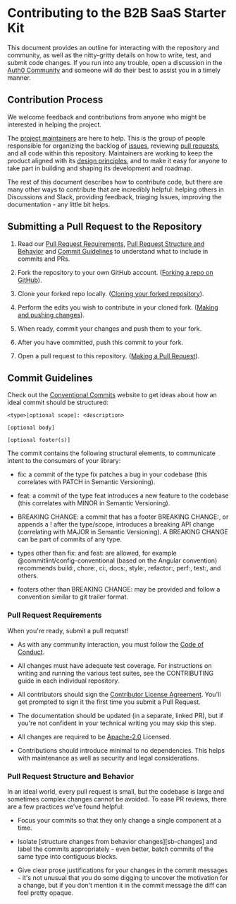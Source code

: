 # Contributing to the B2B SaaS Starter Kit

This document provides an outline for interacting with the repository and community, as well as the nitty-gritty details on how to write, test, and submit code changes. If you run into any trouble, open a discussion in the [Auth0 Community](https://community.auth0.com/t/saastart-b2b-saas-reference-app/136595) and someone will do their best to assist you in a timely manner.

## Contribution Process

We welcome feedback and contributions from anyone who might be interested in helping the project.

The [project maintainers](#TODO) are here to help. This is the group of people responsible for organizing the backlog of [issues](/issues), reviewing [pull requests](/pulls), and all code within this repository. Maintainers are working to keep the product aligned with its [design principles](#TODO), and to make it easy for anyone to take part in building and shaping its development and roadmap.

The rest of this document describes how to contribute code, but there are many other ways to contribute that are incredibly helpful: helping others in Discussions and Slack, providing feedback, triaging Issues, improving the documentation - any little bit helps.

## Submitting a Pull Request to the Repository

1. Read our [Pull Request Requirements](#pull-request-requirements), [Pull Request Structure and Behavior](#pull-request-structure-and-behaviour) and [Commit Guidelines](#commit-guidelines) to understand what to include in commits and PRs.

2. Fork the repository to your own GitHub account. ([Forking a repo on GitHub](https://docs.github.com/en/get-started/quickstart/fork-a-repo#forking-a-repository)).

3. Clone your forked repo locally. ([Cloning your forked repository](https://docs.github.com/en/get-started/quickstart/contributing-to-projects#cloning-a-fork)).

4. Perform the edits you wish to contribute in your cloned fork. ([Making and pushing changes](https://docs.github.com/en/get-started/quickstart/contributing-to-projects#making-and-pushing-changes)).

5. When ready, commit your changes and push them to your fork.

6. After you have committed, push this commit to your fork.

7. Open a pull request to this repository. ([Making a Pull Request](https://docs.github.com/en/get-started/quickstart/contributing-to-projects#making-a-pull-request)).

## Commit Guidelines

Check out the [Conventional Commits](https://www.conventionalcommits.org/en/v1.0.0/) website to get ideas about how an ideal commit should be structured: 

```
<type>[optional scope]: <description>

[optional body]

[optional footer(s)]
```

The commit contains the following structural elements, to communicate intent to the consumers of your library:

* fix: a commit of the type fix patches a bug in your codebase (this correlates with PATCH in Semantic Versioning).

* feat: a commit of the type feat introduces a new feature to the codebase (this correlates with MINOR in Semantic Versioning).

* BREAKING CHANGE: a commit that has a footer BREAKING CHANGE:, or appends a ! after the type/scope, introduces a breaking API change (correlating with MAJOR in Semantic Versioning). A BREAKING CHANGE can be part of commits of any type.

* types other than fix: and feat: are allowed, for example @commitlint/config-conventional (based on the Angular convention) recommends build:, chore:, ci:, docs:, style:, refactor:, perf:, test:, and others.

* footers other than BREAKING CHANGE: <description> may be provided and follow a convention similar to git trailer format.

### Pull Request Requirements

When you're ready, submit a pull request!

* As with any community interaction, you must follow the [Code of Conduct](./CODE_OF_CONDUCT.md).

* All changes must have adequate test coverage. For instructions on writing and running the various test suites, see the CONTRIBUTING guide in each individual repository.

* All contributors should sign the [Contributor License Agreement](https://docs.linuxfoundation.org/lfx/easycla/v2-current/contributors). You'll get prompted to sign it the first time you submit a Pull Request.

* The documentation should be updated (in a separate, linked PR), but if you're not confident in your technical writing you may skip this step.

* All changes are required to be [Apache-2.0](https://www.apache.org/licenses/LICENSE-2.0) Licensed.

* Contributions should introduce minimal to no dependencies. This helps with maintenance as well as security and legal considerations.

### Pull Request Structure and Behavior

In an ideal world, every pull request is small, but the codebase is large and sometimes complex changes cannot be avoided. To ease PR reviews, there are a few practices we've found helpful:

* Focus your commits so that they only change a single component at a time.

* Isolate [structure changes from behavior changes][sb-changes] and label the commits appropriately - even better, batch commits of the same type into contiguous blocks.

* Give clear prose justifications for your changes in the commit messages - it's not unusual that you do some digging to uncover the motivation for a change, but if you don't mention it in the commit message the diff can feel pretty opaque.

[coc]: [./CODE_OF_CONDUCT.md]
